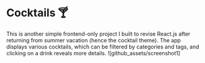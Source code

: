 # Cocktails 🍸
This is another simple frontend-only project I built to revise React.js after returning from summer vacation (hence the cocktail theme).
The app displays various cocktails, which can be filtered by categories and tags, and clicking on a drink reveals more details.
![github_assets/screenshot1]
